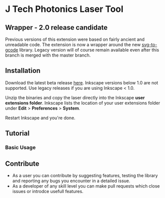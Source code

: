 # J Tech Photonics Laser Tool
## Wrapper - 2.0 release candidate

Previous versions of this extension were based on fairly ancient and unreadable code. The extension is now a wrapper 
around the new [svg-to-gcode](https://github.com/PadLex/SvgToGcode) library. Legacy version will of course remain 
available even after this branch is merged with the master branch.


## Installation

Download the latest beta release [here](https://github.com/JTechPhotonics/J-Tech-Photonics-Laser-Tool/releases).
Inkscape versions below 1.0 are not supported. Use legacy releases if you are using Inkscape < 1.0.

Unzip the binaries and copy the laser directly into the Inkscape **user extensions folder**. Inkscape lists the location
of your user extensions folder under **Edit** > **Preferences** > **System**.

Restart Inkscape and you're done.

## Tutorial
### Basic Usage


## Contribute

* As a user you can contribute by suggesting features, testing the library and reporting any bugs you encounter in a 
detailed issue.
* As a developer of any skill level you can make pull requests which close issues or introdce usefull features.
